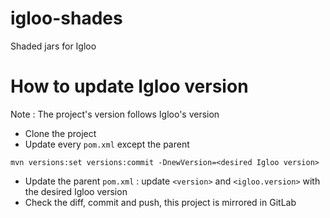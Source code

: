 # igloo-shades
Shaded jars for Igloo

# How to update Igloo version

Note : The project's version follows Igloo's version

* Clone the project
* Update every `pom.xml` except the parent

```
mvn versions:set versions:commit -DnewVersion=<desired Igloo version>
```

* Update the parent `pom.xml` : update `<version>` and `<igloo.version>` with the desired Igloo version
* Check the diff, commit and push, this project is mirrored in GitLab
